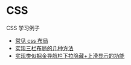 # CSS

CSS 学习例子

- [常见 css 布局](https://juejin.im/post/5bbcd7ff5188255c80668028)
- [实现三栏布局的几种方法](https://github.com/ljianshu/Blog/issues/14)
- [实现类似掘金导航栏下拉隐藏+上滑显示的功能](https://github.com/fncheng/CSS/tree/master/CSS%E5%8A%A8%E7%94%BB/%E9%98%B2%E6%8A%96%E5%92%8C%E8%8A%82%E6%B5%81)